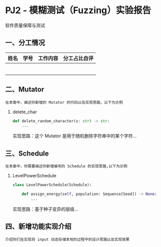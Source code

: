 # PJ2 - 模糊测试（Fuzzing）实验报告

软件质量保障与测试 

## 一、分工情况

| 姓名 | 学号 | 工作内容 | 分工占比自评 |
| :--: | :--: | :------: | :----------: |
|      |      |          |              |
|      |      |          |              |
|      |      |          |              |
|      |      |          |              |
|      |      |          |              |
|      |      |          |              |

## 二、Mutator

`在本章中，阐述你新增的 Mutator 的代码以及实现思路，以下为示例`

1. delete_char

   ```python
   def delete_random_character(s: str) -> str:
       ...
   ```

   实现思路：这个 Mutator 是用于随机删除字符串中的某个字符...


## 三、Schedule

`在本章中，你需要阐述你新增编写的 Schedule 的实现思路,以下为示例`

1. LevelPowerSchedule

   ```python
   class LevelPowerSchedule(Schedule):
   
       def assign_energy(self, population: Sequence[Seed]) -> None:
           ...
   
   ```

   实现思路：基于种子变异的层级...

## 四、新增功能实现介绍

`介绍你们在实现将 input 动态存储本地的过程中的设计思路以及实现效果`
